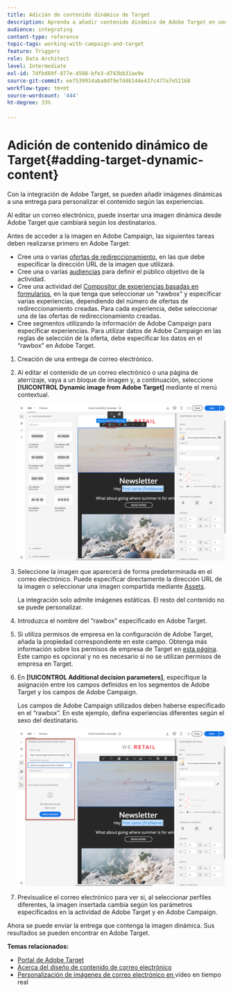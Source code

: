 ```yaml
---
title: Adición de contenido dinámico de Target
description: Aprenda a añadir contenido dinámico de Adobe Target en uno de sus envíos de Adobe Campaign.
audience: integrating
content-type: reference
topic-tags: working-with-campaign-and-target
feature: Triggers
role: Data Architect
level: Intermediate
exl-id: 7dfbd89f-877e-4598-bfe3-d743bb31ae9e
source-git-commit: ee7539914aba9df9e7d46144e437c477a7e52168
workflow-type: tm+mt
source-wordcount: '444'
ht-degree: 33%

---
```


# Adición de contenido dinámico de Target{#adding-target-dynamic-content}

Con la integración de Adobe Target, se pueden añadir imágenes dinámicas a una entrega para personalizar el contenido según las experiencias.

Al editar un correo electrónico, puede insertar una imagen dinámica desde Adobe Target que cambiará según los destinatarios.

Antes de acceder a la imagen en Adobe Campaign, las siguientes tareas deben realizarse primero en Adobe Target:

* Cree una o varias [ofertas de redireccionamiento](https://experienceleague.adobe.com/docs/target/using/experiences/offers/offer-redirect.html?lang=es), en las que debe especificar la dirección URL de la imagen que utilizará.
* Cree una o varias [audiencias](https://experienceleague.adobe.com/docs/target/using/audiences/create-audiences/audiences.html) para definir el público objetivo de la actividad.
* Cree una actividad del [Compositor de experiencias basadas en formularios](https://experienceleague.adobe.com/docs/target/using/experiences/form-experience-composer.html), en la que tenga que seleccionar un &quot;rawbox&quot; y especificar varias experiencias, dependiendo del número de ofertas de redireccionamiento creadas. Para cada experiencia, debe seleccionar una de las ofertas de redireccionamiento creadas.
* Cree segmentos utilizando la información de Adobe Campaign para especificar experiencias. Para utilizar datos de Adobe Campaign en las reglas de selección de la oferta, debe especificar los datos en el “rawbox” en Adobe Target.

1. Creación de una entrega de correo electrónico.
1. Al editar el contenido de un correo electrónico o una página de aterrizaje, vaya a un bloque de imagen y, a continuación, seleccione **[!UICONTROL Dynamic image from Adobe Target]** mediante el menú contextual.

   ![](assets/tar_insert_dynamic_image.png)

1. Seleccione la imagen que aparecerá de forma predeterminada en el correo electrónico. Puede especificar directamente la dirección URL de la imagen o seleccionar una imagen compartida mediante [Assets](../../integrating/using/working-with-campaign-and-assets-core-service.md).

   La integración solo admite imágenes estáticas. El resto del contenido no se puede personalizar.

1. Introduzca el nombre del “rawbox” especificado en Adobe Target.
1. Si utiliza permisos de empresa en la configuración de Adobe Target, añada la propiedad correspondiente en este campo. Obtenga más información sobre los permisos de empresa de Target en [esta página](https://experienceleague.adobe.com/docs/target/using/administer/manage-users/enterprise/properties-overview.html?lang=es). Este campo es opcional y no es necesario si no se utilizan permisos de empresa en Target.
1. En **[!UICONTROL Additional decision parameters]**, especifique la asignación entre los campos definidos en los segmentos de Adobe Target y los campos de Adobe Campaign.

   Los campos de Adobe Campaign utilizados deben haberse especificado en el “rawbox”. En este ejemplo, defina experiencias diferentes según el sexo del destinatario.

   ![](assets/tar_additional_decisionning_parameters.png)

1. Previsualice el correo electrónico para ver si, al seleccionar perfiles diferentes, la imagen insertada cambia según los parámetros especificados en la actividad de Adobe Target y en Adobe Campaign.

Ahora se puede enviar la entrega que contenga la imagen dinámica. Sus resultados se pueden encontrar en Adobe Target.

**Temas relacionados:**

* [Portal de Adobe Target](https://experienceleague.adobe.com/docs/target/using/integrate/campaign-and-target.html?lang=es)
* [Acerca del diseño de contenido de correo electrónico](../../designing/using/designing-content-in-adobe-campaign.md)
* [Personalización de imágenes de correo electrónico en ](https://helpx.adobe.com/es/marketing-cloud/how-to/email-marketing.html) vídeo en tiempo real
